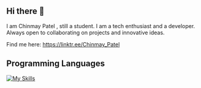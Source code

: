 ## Hi there 👋

I am Chinmay Patel , still a student. I am a tech enthusiast and a developer. Always open to collaborating on projects and innovative ideas.

Find me here: https://linktr.ee/Chinmay_Patel

## Programming Languages



[![My Skills](https://skillicons.dev/icons?i=html,css,js,c,cpp,java,python,react&perline=6)](https://skillicons.dev)

